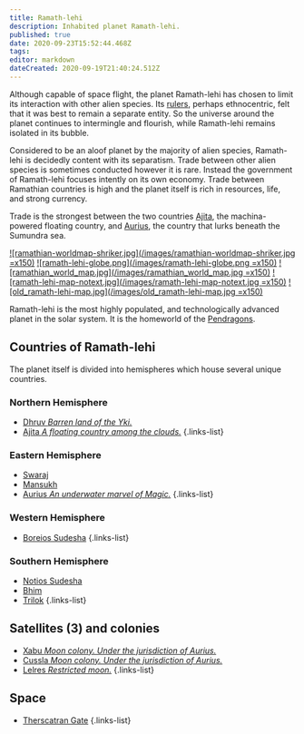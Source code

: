 ```yaml
---
title: Ramath-lehi
description: Inhabited planet Ramath-lehi.
published: true
date: 2020-09-23T15:52:44.468Z
tags: 
editor: markdown
dateCreated: 2020-09-19T21:40:24.512Z
---
```


Although capable of space flight, the planet Ramath-lehi has chosen to limit its interaction with other alien species. Its [rulers](/culture/government), perhaps ethnocentric, felt that it was best to remain a separate entity. So the universe around the planet continues to intermingle and flourish, while Ramath-lehi remains isolated in its bubble.

Considered to be an aloof planet by the majority of alien species, Ramath-lehi is decidedly content with its separatism. Trade between other alien species is sometimes conducted however it is rare. Instead the government of Ramath-lehi focuses intently on its own economy. Trade between Ramathian countries is high and the planet itself is rich in resources, life, and strong currency.

Trade is the strongest between the two countries [Ajita](/countries/ajita), the machina-powered floating country, and [Aurius](/countries/aurius), the country that lurks beneath the Sumundra sea.

[![ramathian-worldmap-shriker.jpg](/images/ramathian-worldmap-shriker.jpg =x150)](/images/ramathian-worldmap-shriker.jpg) [![ramath-lehi-globe.png](/images/ramath-lehi-globe.png =x150)](/images/ramath-lehi-globe.png) [![ramathian_world_map.jpg](/images/ramathian_world_map.jpg =x150)](/images/ramathian_world_map.jpg) [![ramath-lehi-map-notext.jpg](/images/ramath-lehi-map-notext.jpg =x150)](/images/ramath-lehi-map-notext.jpg) [![old_ramath-lehi-map.jpg](/images/old_ramath-lehi-map.jpg =x150)](/images/old_ramath-lehi-map.jpg)

Ramath-lehi is the most highly populated, and technologically advanced planet in the solar system. It is the homeworld of the [Pendragons](/species/pendragon).

## Countries of Ramath-lehi

The planet itself is divided into hemispheres which house several unique countries.

### Northern Hemisphere

- [Dhruv *Barren land of the Yki.*](/countries/dhruv)
- [Ajita *A floating country among the clouds.*](/countries/ajita)
{.links-list}

### Eastern Hemisphere

- [Swaraj](/countries/swaraj)
- [Mansukh](/countries/mansukh)
- [Aurius *An underwater marvel of Magic.*](/countries/aurius)
{.links-list}

### Western Hemisphere

- [Boreios Sudesha](/countries/boreios-sudesha)
{.links-list}

### Southern Hemisphere

- [Notios Sudesha](/countries/notios-sudesha)
- [Bhim](/countries/bhim)
- [Trilok](/countries/trilok)
{.links-list}

## Satellites (3) and colonies

- [Xabu *Moon colony. Under the jurisdiction of Aurius.*](/countries/xabu)
- [Cussla *Moon colony. Under the jurisdiction of Aurius.*](/countries/cussla)
- [Lelres *Restricted moon.*](/countries/lelres)
{.links-list}

## Space

- [Therscatran Gate](/countries/therscatran-gate)
{.links-list}